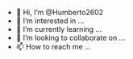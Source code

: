 - 👋 Hi, I’m @Humberto2602
- 👀 I’m interested in ...
- 🌱 I’m currently learning ...
- 💞️ I’m looking to collaborate on ...
- 📫 How to reach me ...

<!---
N°1   prueba
Explicar que son conceptualmente, qué datos almacenan en forma estándar y cómo se relacionan el resto
(algunos no se relacionan entre sí) cada uno de los siguientes objetos de Salesforce.

1) Lead :    Es un potencial cliente que demuestra interes en un producto o servicio ofrecido por la empresa.
             Datos que se almacenan de manera standard:
             First name ,Last name,  Phone, Email, Company.

2) Account:  Son compañias con las cuales se realizan negocios.
             Datos que se almacenan:
             Account name, Parent Account, Phone, Industry,Web site.

3) Contact:   Es la persona o personas  con las cuales se gestiona el proceso de negociación, en ocasiones es el representante legal, 
un gerente o el dueño de la compañia, será la  persona encraga de los procesos de evaluación de adquisición del producto o servicio.
              Datos que se almacenan:
              First name ,Last name,  Account name, Phone, Email, Company.

4) Opportunity:Es el proceso de negociación, los acuerdos que se realizan entre el cliente y proveedor.
               Datos que se almacenan:
               Opportunity name, Account name, Close date, Amount,Probability.

5) Product:    Es el servicio ó bien que se ofrece al cliente. 
               Datos que se almacenan:
							 Product name, Product family, Product code,Product currency.	

6) Price book: Es una lista de productos ó servicios asociados a precios.     
               Datos que se almacenan:
							 Price book name, Description.
 
7) Quote:      Es el proceso de distribución de los lead, casos o tareas dentro de la organización.
               Datos que se almacenan:
							 Quote name, Oppotunity name.

8) Asset:      Es un producto que fue adquirido o instalado, realizando un seguimiento  se puede ver la cronologia de compra, mantenimieto o servicio adquirido. 
               Datos que se almacenan:
							 Asset name, Account; Contact, Product,Purchase date. 

9) Article:    Son nuestra documentación sobre procesos.   
               Datos que se almacenan:
							 Article name, Description; Owner name.

